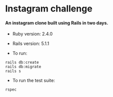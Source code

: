 # Instagram challenge

#### An instagram clone built using Rails in two days.

* Ruby version: 2.4.0

* Rails version: 5.1.1

* To run:
```
rails db:create
rails db:migrate
rails s
```

* To run the test suite:
```
rspec
```
